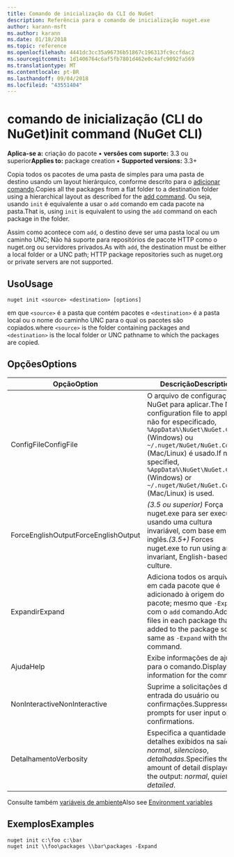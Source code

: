 ```yaml
---
title: Comando de inicialização da CLI do NuGet
description: Referência para o comando de inicialização nuget.exe
author: karann-msft
ms.author: karann
ms.date: 01/18/2018
ms.topic: reference
ms.openlocfilehash: 4441dc3cc35a96736b51867c196313fc9ccfdac2
ms.sourcegitcommit: 1d1406764c6af5fb7801d462e0c4afc9092fa569
ms.translationtype: MT
ms.contentlocale: pt-BR
ms.lasthandoff: 09/04/2018
ms.locfileid: "43551404"
---
```

# <a name="init-command-nuget-cli"></a><span data-ttu-id="9ac97-103">comando de inicialização (CLI do NuGet)</span><span class="sxs-lookup"><span data-stu-id="9ac97-103">init command (NuGet CLI)</span></span>

<span data-ttu-id="9ac97-104">**Aplica-se a:** criação do pacote &bullet; **versões com suporte:** 3.3 ou superior</span><span class="sxs-lookup"><span data-stu-id="9ac97-104">**Applies to:** package creation &bullet; **Supported versions:** 3.3+</span></span>

<span data-ttu-id="9ac97-105">Copia todos os pacotes de uma pasta de simples para uma pasta de destino usando um layout hierárquico, conforme descrito para o [adicionar comando](cli-ref-add.md).</span><span class="sxs-lookup"><span data-stu-id="9ac97-105">Copies all the packages from a flat folder to a destination folder using a hierarchical layout as described for the [add command](cli-ref-add.md).</span></span> <span data-ttu-id="9ac97-106">Ou seja, usando `init` é equivalente a usar o `add` comando em cada pacote na pasta.</span><span class="sxs-lookup"><span data-stu-id="9ac97-106">That is, using `init` is equivalent to using the `add` command on each package in the folder.</span></span>

<span data-ttu-id="9ac97-107">Assim como acontece com `add`, o destino deve ser uma pasta local ou um caminho UNC; Não há suporte para repositórios de pacote HTTP como o nuget.org ou servidores privados.</span><span class="sxs-lookup"><span data-stu-id="9ac97-107">As with `add`, the destination must be either a local folder or a UNC path; HTTP package repositories such as nuget.org or private servers are not supported.</span></span>

## <a name="usage"></a><span data-ttu-id="9ac97-108">Uso</span><span class="sxs-lookup"><span data-stu-id="9ac97-108">Usage</span></span>

```cli
nuget init <source> <destination> [options]
```

<span data-ttu-id="9ac97-109">em que `<source>` é a pasta que contém pacotes e `<destination>` é a pasta local ou o nome do caminho UNC para o qual os pacotes são copiados.</span><span class="sxs-lookup"><span data-stu-id="9ac97-109">where `<source>` is the folder containing packages and `<destination>` is the local folder or UNC pathname to which the packages are copied.</span></span>

## <a name="options"></a><span data-ttu-id="9ac97-110">Opções</span><span class="sxs-lookup"><span data-stu-id="9ac97-110">Options</span></span>

| <span data-ttu-id="9ac97-111">Opção</span><span class="sxs-lookup"><span data-stu-id="9ac97-111">Option</span></span> | <span data-ttu-id="9ac97-112">Descrição</span><span class="sxs-lookup"><span data-stu-id="9ac97-112">Description</span></span> |
| --- | --- |
| <span data-ttu-id="9ac97-113">ConfigFile</span><span class="sxs-lookup"><span data-stu-id="9ac97-113">ConfigFile</span></span> | <span data-ttu-id="9ac97-114">O arquivo de configuração do NuGet para aplicar.</span><span class="sxs-lookup"><span data-stu-id="9ac97-114">The NuGet configuration file to apply.</span></span> <span data-ttu-id="9ac97-115">Se não for especificado, `%AppData%\NuGet\NuGet.Config` (Windows) ou `~/.nuget/NuGet/NuGet.Config` (Mac/Linux) é usado.</span><span class="sxs-lookup"><span data-stu-id="9ac97-115">If not specified, `%AppData%\NuGet\NuGet.Config` (Windows) or `~/.nuget/NuGet/NuGet.Config` (Mac/Linux) is used.</span></span>|
| <span data-ttu-id="9ac97-116">ForceEnglishOutput</span><span class="sxs-lookup"><span data-stu-id="9ac97-116">ForceEnglishOutput</span></span> | <span data-ttu-id="9ac97-117">*(3.5 ou superior)*  Força nuget.exe para ser executado usando uma cultura invariável, com base em inglês.</span><span class="sxs-lookup"><span data-stu-id="9ac97-117">*(3.5+)* Forces nuget.exe to run using an invariant, English-based culture.</span></span> |
| <span data-ttu-id="9ac97-118">Expandir</span><span class="sxs-lookup"><span data-stu-id="9ac97-118">Expand</span></span> | <span data-ttu-id="9ac97-119">Adiciona todos os arquivos em cada pacote que é adicionado à origem do pacote; mesmo que `-Expand` com o `add` comando.</span><span class="sxs-lookup"><span data-stu-id="9ac97-119">Adds all files in each package that's added to the package source; same as `-Expand` with the `add` command.</span></span> |
| <span data-ttu-id="9ac97-120">Ajuda</span><span class="sxs-lookup"><span data-stu-id="9ac97-120">Help</span></span> | <span data-ttu-id="9ac97-121">Exibe informações de ajuda para o comando.</span><span class="sxs-lookup"><span data-stu-id="9ac97-121">Displays help information for the command.</span></span> |
| <span data-ttu-id="9ac97-122">NonInteractive</span><span class="sxs-lookup"><span data-stu-id="9ac97-122">NonInteractive</span></span> | <span data-ttu-id="9ac97-123">Suprime a solicitações de entrada do usuário ou confirmações.</span><span class="sxs-lookup"><span data-stu-id="9ac97-123">Suppresses prompts for user input or confirmations.</span></span> |
| <span data-ttu-id="9ac97-124">Detalhamento</span><span class="sxs-lookup"><span data-stu-id="9ac97-124">Verbosity</span></span> | <span data-ttu-id="9ac97-125">Especifica a quantidade de detalhes exibidos na saída: *normal*, *silencioso*, *detalhadas*.</span><span class="sxs-lookup"><span data-stu-id="9ac97-125">Specifies the amount of detail displayed in the output: *normal*, *quiet*, *detailed*.</span></span> |

<span data-ttu-id="9ac97-126">Consulte também [variáveis de ambiente](cli-ref-environment-variables.md)</span><span class="sxs-lookup"><span data-stu-id="9ac97-126">Also see [Environment variables](cli-ref-environment-variables.md)</span></span>

## <a name="examples"></a><span data-ttu-id="9ac97-127">Exemplos</span><span class="sxs-lookup"><span data-stu-id="9ac97-127">Examples</span></span>

```cli
nuget init c:\foo c:\bar
nuget init \\foo\packages \\bar\packages -Expand
```

